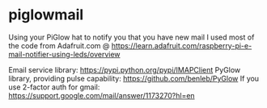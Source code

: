 # piglowmail
Using your PiGlow hat to notify you that you have new mail
I used most of the code from Adafruit.com @ https://learn.adafruit.com/raspberry-pi-e-mail-notifier-using-leds/overview

Email service library: https://pypi.python.org/pypi/IMAPClient
PyGlow library, providing pulse capability: https://github.com/benleb/PyGlow
If you use 2-factor auth for gmail: https://support.google.com/mail/answer/1173270?hl=en

